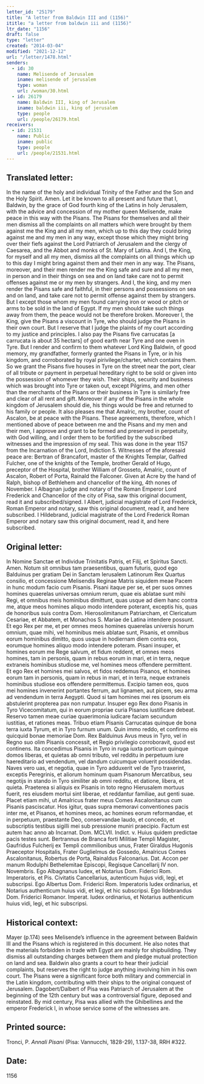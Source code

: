 ```yaml
---
letter_id: "25179"
title: "A letter from Baldwin III and (1156)"
ititle: "a letter from baldwin iii and (1156)"
ltr_date: "1156"
draft: false
type: "letter"
created: "2014-03-04"
modified: "2021-12-12"
url: "/letter/1478.html"
senders:
  - id: 30
    name: Melisende of Jerusalem
    iname: melisende of jerusalem
    type: woman
    url: /woman/30.html
  - id: 26179
    name: Baldwin III, king of Jerusalem
    iname: baldwin iii, king of jerusalem
    type: people
    url: /people/26179.html
receivers:
  - id: 21531
    name: Public
    iname: public
    type: people
    url: /people/21531.html
---
```

<h2> Translated letter:</h2>In the name of the holy and individual Trinity of the Father and the Son and the Holy Spirit.  Amen.   Let it be known to all present and future that I, Baldwin, by the grace of God fourth king of the Latins in holy Jerusalem, with the advice and concession of my mother queen Melisende, make peace in this way with the Pisans.  The Pisans for themselves and all their men dismiss all the complaints on all matters which were brought by them against me the King and all my men, which up to this day they could bring against me and my men in any way, except those which they might bring over their fiefs against the Lord Patriarch of Jerusalem and the clergy of Caesarea, and the Abbot and monks of St. Mary of Latina.  And I, the King, for myself and all my men, dismiss all the complaints on all things which up to this day I might bring against them and their men in any way.  The Pisans, moreover, and their men render me the King safe and sure and all my men, in person and in their things on sea and on land take care not to permit offenses against me or my men by strangers.   And I, the king, and my men render the Pisans safe and faithful, in their persons and possessions on sea and on land, and take care not to permit offense against them by strangers. But I except those whom my men found carrying iron or wood or pitch or arms to be sold in the land of Egypt.  If my men should take such things away from them, the peace would not be therefore broken. Moreover I, the King, give the Pisans a viscount in Tyre, who should judge the Pisans in their own court.  But I reserve that I judge the plaints of my court according to my justice and principles.  I also pay the Pisans five carrucatas [a carrucata is about 35 hectars] of good earth near Tyre and one oven in Tyre. But I render and confirm to them whatever Lord King Baldwin, of good memory, my grandfather, formerly granted the Pisans in Tyre, or in his kingdom, and corroborated by royal pirivilege/charter, which contains them.  So we grant the Pisans five houses in Tyre on the street near the port, clear of all tribute or payment in perpetual hereditary right to be sold or given into the possession of whomever they wish.  Their ships, security and business which was brought into Tyre or taken out, except Pilgrims, and men other than the merchants of the Pisans or their business in Tyre is similarly free and clear of all rent and gift.  Moreover if any of the Pisans in the whole kingdom of Jerusalem should die, his things would be free and returned to his family or people.  It also pleases me that Amalric, my brother, count of Ascalon, be at peace with the Pisans.  These agreements, therefore, which I mentioned above of peace between me and the Pisans and my men and their men, I approve and grant to be formed and preserved in perpetuity, with God willing, and I order them to be fortified by the subscribed witnesses and the impression of my seal.  This was done in the year 1157 from the Incarnation of the Lord, Indiction 5.  Witnesses of the aforesaid peace are: Bertran of Brancafort, master of the Knights Templar, Galfred Fulcher, one of the knights of the Temple, brother Gerald of Hugo, preceptor of the Hospital, brother William of Grosseto, Amalric, count of Ascalon, Robert of Porta, Rainald the Falconer.  Given at Acre by the hand of Ralph, bishop of Bethlehem and chancellor of the king, 4th nones of November.  I Albagnan judge and notary of the Roman Emperor Lord Frederick  and Chancellor of the city of Pisa, saw this original document, read it and subscribed/signed.  I Albert, judicial magistrate of Lord Frederick, Roman Emperor and notary, saw this original document, read it, and here subscribed.  I Hildebrand, judicial magistrate of the Lord Frederick Roman Emperor and notary saw this original document, read it, and here subscribed.
<h2 class="mt-4"> Original letter:</h2>In Nomine Sanctae et Individue Trinitatis Patris, et Filij, et Spiritus Sancti.  Amen.  Notum sit omnibus tam praesentibus, quam futuris, quod ego Balduinus per gratiam Dei in Sanctam Ierusalem Latinorum Rex Quartus consilio, et concessione Melisendis Reginae Matris siquidem meae Pacem in hunc modum facio cum Pisanis.  Pisani itaque per se, et per suos omnes homines quaerelas universas omnium rerum, quae eis ablatae sunt mihi Regi, et omnibus meis hominibus dimittunt, quas usque ad diem hanc contra me, atque meos homines aliquo modo intendere poterant, exceptis his, quas de honoribus suis contra Dom. Hierosolimitanum Patriarcham, et Clericatum Cesariae, et Abbatem, et Monachos S. Mariae de Latina intendere possunt.  Et ego Rex per me, et per omnes meos homines quaerelas universis horum omnium, quae mihi, vel hominibus meis ablatae sunt, Pisanis, et omnibus eorum hominibus dimitto, quos usque in hodiernam diem contra eos, eorumque homines aliquo modo intendere poteram.  Pisani insuper, et homines eorum me Rege salvum, et fidum reddent, et omnes meos homines, tam in personis, quam in rebus eorum in mari, et in terra, neque extraneis hominibus studiose me, vel homines  meos offendere permittent.  Et ego Rex et homines mei salvos, et fidos reddemus Pisanos, et homines eorum tam in personis, quam in rebus in mari, et in terra, neque extraneis hominibus studiose eos offendere permittemus.  Excipio tamen eos, quos mei homines invenerint portantes ferrum, aut lignamen, aut picem, seu arma ad vendendum in terra Aegypti.  Quod si tam homines mei  res ipsorum eis abstulerint propterea pax non rumpatur.  Insuper ego Rex dono Pisanis in Tyro Vicecomitatum, qui in eorum propriae curia Pisanos iustificare debeat.  Reservo tamen meae curiae quaerimonia iudicare faciam secundum iustitias, et rationes meas.  Tribuo etiam Pisanis Carrucatas quinque de bona terra iuxta Tyrum, et in Tyro furnum unum.  Quin immo reddo, et confirmo eis quicquid bonae memoriae Dom. Rex Balduinus Avus meus in Tyro, vel in Regno suo olim Pisanis concessit, et Regio privilegio corroboravit, quod est continens.  Ita concedimus Pisanis in Tyro in ruga iuxta porticum quinque domos liberas, et quietas ab omni tributo, vel redditu in perpetuum iure haereditario ad vendendum, vel dandum cuicumque voluerit possidendas.  Naves vero uas, et negotia, quae in Tyro adduxerit vel de Tyro traxerint, exceptis Peregrinis, et aliorum hominum quam Pisanorum Mercatibus, seu negotijs in stando in Tyro similiter ab omni redditu, et datione, libera, et quieta.  Praeterea si aliquis ex Pisanis in toto regno Hierusalem mortuus fuerit, res eiusdem mortui sint liberae, et reddantur familiae, aut genti suae.  Placet etiam mihi, ut Amalricus frater meus Comes Ascalonitanus cum Pisanis pasciscatur.  Hos igitur, quas supra memoravi conventiones pacis inter me, et Pisanos, et homines meos, ac homines eorum reformandae, et in perpetuum, praestante Deo, conservandae laudo, et concedo, et subscriptis testibus sigilli mei sub pressione muniri praecipio.  Factum est autem hac anno ab Incarnat. Dom. MCLVII.  Indict. v.  Huius quidem predictae pacis testes sunt.  Bertrannus de Branca forti Militiae Templi Magister, Gaufridus Fulcherij ex Templi commilionibus unus, Frater Giraldus Hugonis Praeceptor Hospitalis, Frater Guglielmus de Gossedo, Amalricus Comes Ascalonitanus, Robertus de Porta, Rainaldus Falconarius.  Dat.  Accon per manum Rodulphi Bethelemitae Episcopi, Regisque Cancellarij IV non. Novembris.  Ego Albagnanus Iudex, et Notarius Dom. Fiderici Rom. Imperatoris, et Pis. Civitatis Cancellarius, autenticum hujus vidi, legi, et subscripsi.  Ego Albertus Dom. Friderici Rom. Imperatoris Iudex ordinarius, et Notarius authenticum huius vidi, et legi, et hic subscripsi. Ego Ildebrandus Dom. Friderici Romanor. Imperat. Iudex ordinarius, et Notarius authenticum huius vidi, legi, et hic subscripsi.
<h2 class="mt-4"> Historical context:</h2>Mayer (p.174) sees Melisende’s influence in the agreement between Baldwin III and the Pisans which is registered in this document.  He also notes that the materials forbidden in trade with Egypt are mainly for shipbuilding.  They dismiss all outstanding charges between them and pledge mutual protection on land and sea.  Baldwin also grants a court to hear their judicial complaints, but reserves the right to judge anything involving him in his own court. The Pisans were a significant force both military and commercial in the Latin kingdom, contributing with their ships to the original conquest of Jerusalem.  Dagobert/Dalbert of Pisa was Patriarch of Jerusalem at the beginning of the 12th century but was a controversial figure, deposed and reinstated.  By mid century, Pisa was allied with the Ghibellines and the emperor Frederick I, in whose service some of the witnesses are.
<h2 class="mt-4"> Printed source:</h2><p>Tronci, P. <em>Annali Pisani</em> (Pisa: Vannucchi, 1828-29), 1.137-38, RRH #322.</p><h2 class="mt-4"> Date:</h2>1156